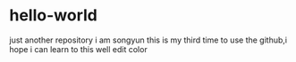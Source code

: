 # hello-world
just another repository
i am songyun this is my third time to use the github,i hope i can learn to this well
edit color
